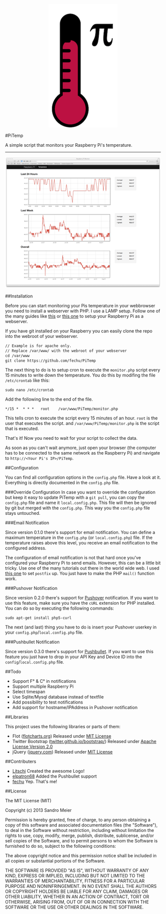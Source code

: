 <center><img src="img/PiTemp.png" /></center>

#PiTemp



A simple script that monitors your Raspberry Pi's temperature.

----


![Example Photo](img/Example.png)

##Installation

Before you can start monitoring your Pis temperature in your webbrowser you need to install a webserver with PHP. I use a LAMP setup. Follow one of the many guides like [this](http://www.dingleberrypi.com/2012/09/tutorial-install-apache-php-and-mysql-on-raspberry-pi/) or [this one](http://www.wikihow.com/Make-a-Raspberry-Pi-Web-Server) to setup your Raspberry Pi as a webserver. 

If you have git installed on your Raspberry you can easily clone the repo into the webroot of your webserver. 

	// Example is for apache only. 
	// Replace /var/www/ with the webroot of your webserver
	cd /var/www
	git clone https://github.com/fechu/PiTemp
	
The next thing to do is to setup cron to execute the `monitor.php` script every 15 minutes to write down the temperature. You do this by modifing the file `/etc/crontab` like this:

	sudo nano /etc/crontab

Add the following line to the end of the file.

	*/15 *  * * *   root    /var/www/PiTemp/monitor.php
	
This tells cron to execute the script every 15 minutes of an hour. `root` is the user that executes the script. and `/var/www/PiTemp/monitor.php` is the script that is executed.

That's it! Now you need to wait for your script to collect the data. 

As soon as you can't wait anymore, just open your browser (the computer has to be connected to the same network as the Raspberry Pi) and navigate to `http://<Your Pi's IP>/PiTemp`.

##Configuration

You can find all configuration options in the `config.php` file. Have a look at it. Everything is directly documented in the `config.php` file. 

###Override Configuration
In case you want to override the configuration but keep it easy to update PiTemp with a `git pull`, you can copy the `config.php` file and name it `local.config.php`. This file will then be ignored by git but merged with the `config.php`. This way you the `config.php` file stays untouched.

###Email Notification

Since version 0.1.0 there's support for email notification. You can define a maximum temperature in the `config.php` (or `local.config.php`) file. If the temperature raises above this level, you receive an email notification to the configured address.

The configuration of email notification is not that hard once you've configured your Raspberry Pi to send emails. However, this can be a little bit tricky. Use one of the many tutorials out there in the world wide web. I used [this one](http://www.dingleberrypi.com/2012/09/tutorial-install-postfix-to-allow-outgoing-email-on-raspberry-pi/) to set `postfix` up. You just have to make the PHP `mail()` function work.

###Pushover Notification

Since version 0.2.0 there's support for [Pushover](http://pushover.net) notification. If you want to use this feature, make sure you have the `cURL` extension for PHP installed. You can do so by executing the following commands: 

	sudo apt-get install php5-curl

The next (and last) thing you have to do is insert your Pushover userkey in your `config.php`/`local.config.php` file. 

###Pushbullet Notification

Since version 0.3.0 there's support for [Pushbullet](https://www.pushbullet.com). If you want to use this feature you just have to drop in your API Key and Device ID into the `config`/`local.config.php` file. 


##Todo

- Support F&deg; & C&deg; in notifications
- Support multiple Raspberry Pi
- Select timespan
- Use Sqlite/Mysql database instead of textfile
- Add possibility to test notifications
- Add support for hostname/IPAddress in Pushover notification


##Libraries

This project uses the following libraries or parts of them:

- Flot ([flotcharts.org](http://www.flotcharts.org)) Released under [MIT License](http://opensource.org/licenses/MIT)
- Twitter Bootstrap ([twitter.github.io/bootstrap/](https://twitter.github.io/bootstrap)) Released under [Apache License Version 2.0](http://www.apache.org/licenses/LICENSE-2.0)
- jQuery ([jquery.com](http://jquery.com)) Released under [MIT License](http://opensource.org/licenses/MIT)

##Contributers

- [Litschi](https://github.com/Litschi) Created the awesome Logo!
- [elpatron68](https://github.com/elpatron68) Added the Pushbullet support
- [fechu](https://github.com/fechu) Yep. That's me!


##License

The MIT License (MIT)

Copyright (c) 2013 Sandro Meier

Permission is hereby granted, free of charge, to any person obtaining a copy
of this software and associated documentation files (the "Software"), to deal
in the Software without restriction, including without limitation the rights
to use, copy, modify, merge, publish, distribute, sublicense, and/or sell
copies of the Software, and to permit persons to whom the Software is
furnished to do so, subject to the following conditions:

The above copyright notice and this permission notice shall be included in
all copies or substantial portions of the Software.

THE SOFTWARE IS PROVIDED "AS IS", WITHOUT WARRANTY OF ANY KIND, EXPRESS OR
IMPLIED, INCLUDING BUT NOT LIMITED TO THE WARRANTIES OF MERCHANTABILITY,
FITNESS FOR A PARTICULAR PURPOSE AND NONINFRINGEMENT. IN NO EVENT SHALL THE
AUTHORS OR COPYRIGHT HOLDERS BE LIABLE FOR ANY CLAIM, DAMAGES OR OTHER
LIABILITY, WHETHER IN AN ACTION OF CONTRACT, TORT OR OTHERWISE, ARISING FROM,
OUT OF OR IN CONNECTION WITH THE SOFTWARE OR THE USE OR OTHER DEALINGS IN
THE SOFTWARE.
